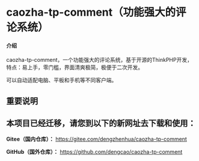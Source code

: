 # caozha-tp-comment（功能强大的评论系统）

#### 介绍
caozha-tp-comment，一个功能强大的评论系统，基于开源的ThinkPHP开发，特点：易上手，零门槛，界面清爽极简，极便于二次开发。

可以自动适配电脑、平板和手机等不同客户端。

## 重要说明

## 本项目已经迁移，请您到以下的新网址去下载和使用：


 **Gitee（国内仓库）：** https://gitee.com/dengzhenhua/caozha-tp-comment

 **GitHub（国外仓库）：** https://github.com/dengcao/caozha-tp-comment
